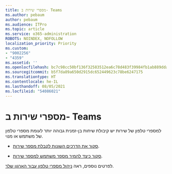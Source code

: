 ```yaml
---
title: מספרי שירות ב- Teams
ms.author: pebaum
author: pebaum
ms.audience: ITPro
ms.topic: article
ms.service: o365-administration
ROBOTS: NOINDEX, NOFOLLOW
localization_priority: Priority
ms.custom:
- "9002256"
- "4359"
ms.assetid: ''
ms.openlocfilehash: bc7c98cc50bf136f32583512ea6c78d483f39984fb1ab889dda19d1c1391e90f
ms.sourcegitcommit: b5f7da89a650d2915dc652449623c78be6247175
ms.translationtype: HT
ms.contentlocale: he-IL
ms.lasthandoff: 08/05/2021
ms.locfileid: "54086021"
---
```

# <a name="service-numbers-in-teams"></a>מספרי שירות ב- Teams

למספרי טלפון של שירות יש קיבולת שיחות בן-זמנית גבוהה יותר לעומת מספרי טלפון של משתמש או מנוי. 

- [סקור את הדרכים השונות לקבלת מספר שירות](https://docs.microsoft.com/microsoftteams/getting-service-phone-numbers). 

- [סקור כיצד להמיר מספר משתמש למספר שירות](https://docs.microsoft.com/microsoftteams/manage-phone-numbers-for-your-organization/phone-number-management-for-the-u-s).

לפרטים נוספים, ראה [ניהול מספרי טלפון עבור הארגון שלך](https://docs.microsoft.com/microsoftteams/manage-phone-numbers-for-your-organization/manage-phone-numbers-for-your-organization).

